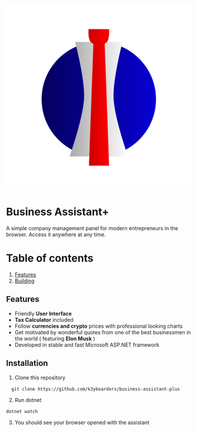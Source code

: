 <p align="center">
<img src="/docs/assets/project_logo.svg">
</p>

# Business Assistant+
A simple company management panel for modern entrepreneurs in the browser. Access it anywhere at any time.
# Table of contents
1. [Features](#Features)
2. [Building](#building)

## Features <a name="Features"></a>
- Friendly **User Interface**
- **Tax Calculator** included
- Follow **currencies and crypto** prices with professional looking charts
- Get motivated by wonderful quotes from one of the best businessmen in the world ( featuring **Elon Musk** )
- Developed in stable and fast Microsoft ASP.NET framework

## Installation <a name="building"></a>
1. Clone this repository
```
  git clone https://github.com/k3yboarders/business-assistant-plus
```
2. Run dotnet
```
dotnet watch
```
3. You should see your browser opened with the assistant
